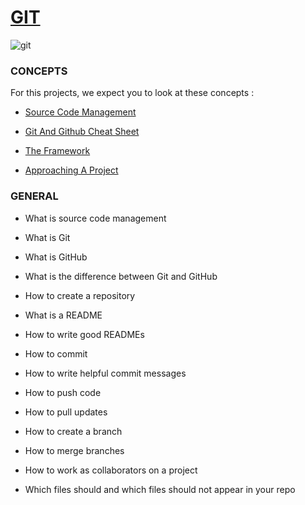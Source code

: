 # [GIT](https://github.com/MathieuMorel62/holbertonschool-zero_day/tree/master/git)

![git](https://encrypted-tbn0.gstatic.com/images?q=tbn:ANd9GcT7nmWj83b6NTS0l23KgRDY_mN1JmEJuDviMw&usqp=CAU)

### CONCEPTS

   For this projects, we expect you to look at these concepts :

   - [Source Code Management](https://intranet.hbtn.io/concepts/878)

   - [Git And Github Cheat Sheet](https://intranet.hbtn.io/concepts/879)

   - [The Framework](https://intranet.hbtn.io/concepts/880)

   - [Approaching A Project](https://intranet.hbtn.io/concepts/881)


### GENERAL

   - What is source code management

   - What is Git

   - What is GitHub

   - What is the difference between Git and GitHub

   - How to create a repository

   - What is a README

   - How to write good READMEs

   - How to commit

   - How to write helpful commit messages

   - How to push code

   - How to pull updates

   - How to create a branch

   - How to merge branches

   - How to work as collaborators on a project

   - Which files should and which files should not appear in your repo

